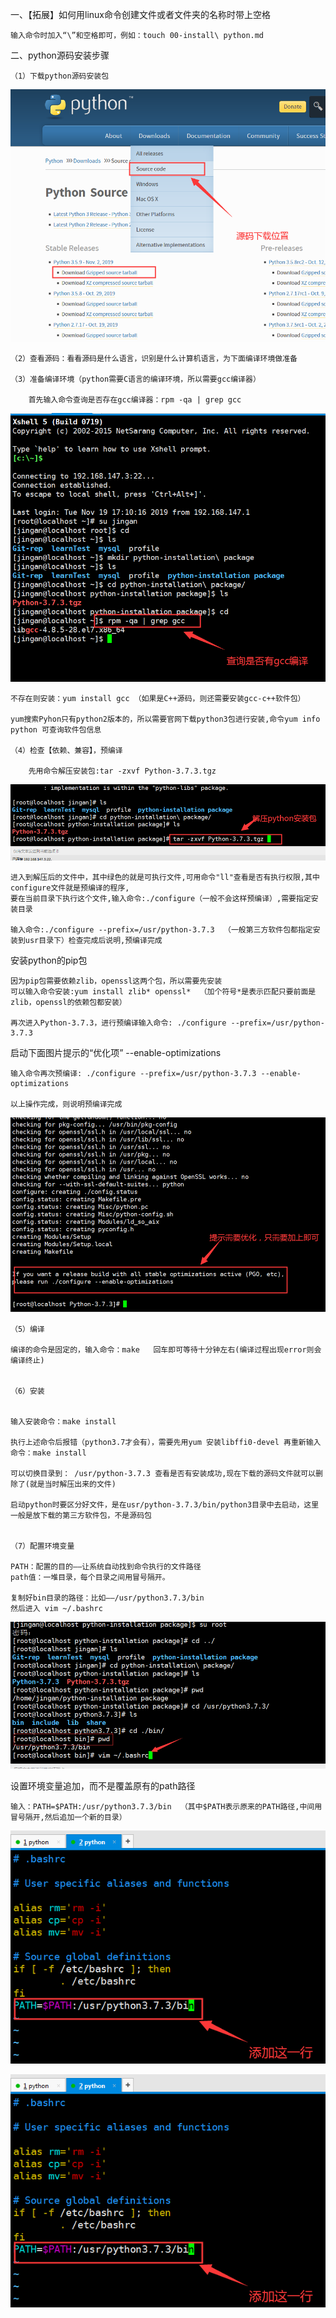 一、【拓展】如何用linux命令创建文件或者文件夹的名称时带上空格

	输入命令时加入“\”和空格即可，例如：touch 00-install\ python.md

二、python源码安装步骤

	（1）下载python源码安装包

![python源码图片](../images/01python-install.png)


	（2）查看源码：看看源码是什么语言，识别是什么计算机语言，为下面编译环境做准备

	（3）准备编译环境（python需要C语言的编译环境，所以需要gcc编译器）

		首先输入命令查询是否存在gcc编译器：rpm -qa | grep gcc

![python-gcc](../images/02python-gcc.png)
		
	不存在则安装：yum install gcc （如果是C++源码，则还需要安装gcc-c++软件包）

	yum搜索Pyhon只有python2版本的，所以需要官网下载python3包进行安装,命令yum info python 可查询软件包信息

	（4）检查【依赖、兼容】，预编译

		先用命令解压安装包:tar -zxvf Python-3.7.3.tgz

![解压安装包](../images/03python-tar.png)

	进入到解压后的文件中，其中绿色的就是可执行文件,可用命令"ll"查看是否有执行权限,其中configure文件就是预编译的程序,
	要在当前目录下执行这个文件,输入命令:./configure（一般不会这样预编译）,需要指定安装目录

	输入命令:./configure --prefix=/usr/python-3.7.3  （一般第三方软件包都指定安装到usr目录下）检查完成后说明,预编译完成

安装python的pip包

	因为pip包需要依赖zlib，openssl这两个包，所以需要先安装
	可以输入命令安装:yum install zlib* openssl*  （加个符号*是表示匹配只要前面是zlib，openssl的依赖包都安装）

	再次进入Python-3.7.3，进行预编译输入命令: ./configure --prefix=/usr/python-3.7.3

启动下面图片提示的“优化项” --enable-optimizations

	输入命令再次预编译: ./configure --prefix=/usr/python-3.7.3 --enable-optimizations

	以上操作完成，则说明预编译完成

![提示优化](../images/04python-check.png)


	（5）编译

	编译的命令是固定的，输入命令：make   回车即可等待十分钟左右(编译过程出现error则会编译终止)


	（6）安装


	输入安装命令：make install

	执行上述命令后报错（python3.7才会有），需要先用yum 安装libffi0-devel 再重新输入命令：make install

	可以切换目录到： /usr/python-3.7.3 查看是否有安装成功,现在下载的源码文件就可以删除了(就是当时解压出来的文件)

	启动python时要区分好文件，是在usr/python-3.7.3/bin/python3目录中去启动，这里一般是放下载的第三方软件包，不是源码包


	（7）配置环境变量

	PATH：配置的目的——让系统自动找到命令执行的文件路径
	path值：一堆目录，每个目录之间用冒号隔开。 

	复制好bin目录的路径：比如——/usr/python3.7.3/bin
	然后进入 vim ~/.bashrc


![环境变量路径](../images/5pythonpath.png)

设置环境变量追加，而不是覆盖原有的path路径

	输入：PATH=$PATH:/usr/python3.7.3/bin  （其中$PATH表示原来的PATH路径,中间用冒号隔开,然后追加一个新的目录）

![设置环境变量](../images/06python.png)

![类型](../images/06python.png)

